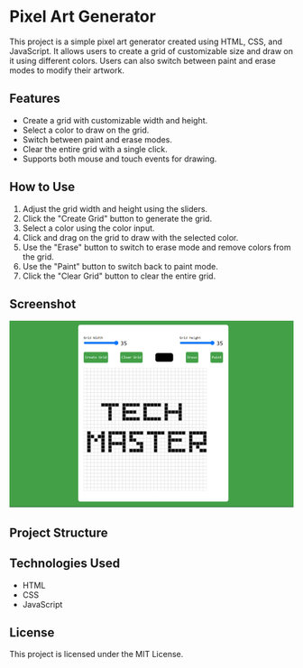 # Pixel Art Generator

This project is a simple pixel art generator created using HTML, CSS, and JavaScript. It allows users to create a grid of customizable size and draw on it using different colors. Users can also switch between paint and erase modes to modify their artwork.

## Features

- Create a grid with customizable width and height.
- Select a color to draw on the grid.
- Switch between paint and erase modes.
- Clear the entire grid with a single click.
- Supports both mouse and touch events for drawing.

## How to Use

1. Adjust the grid width and height using the sliders.
2. Click the "Create Grid" button to generate the grid.
3. Select a color using the color input.
4. Click and drag on the grid to draw with the selected color.
5. Use the "Erase" button to switch to erase mode and remove colors from the grid.
6. Use the "Paint" button to switch back to paint mode.
7. Click the "Clear Grid" button to clear the entire grid.

## Screenshot

![Pixel Art Generator](screenshot.png)

## Project Structure

## Technologies Used

- HTML
- CSS
- JavaScript

## License

This project is licensed under the MIT License.
